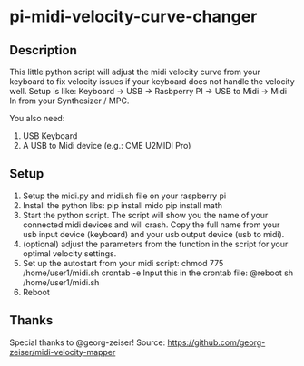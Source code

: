 # pi-midi-velocity-curve-changer
## Description 
This little python script will adjust the midi velocity curve from your keyboard to fix velocity issues if your keyboard does not handle the velocity well. 
Setup is like: Keyboard -> USB -> Rasbperry PI -> USB to Midi -> Midi In from your Synthesizer / MPC.

You also need: 

1. USB Keyboard
2. A USB to Midi device (e.g.: CME U2MIDI Pro)


## Setup 

1. Setup the midi.py and midi.sh file on your raspberry pi
2. Install the python libs:
   pip install mido
   pip install math
3. Start the python script. The script will show you the name of your connected midi devices and will crash.
   Copy the full name from your usb input device (keyboard) and your usb output device (usb to midi).
5. (optional) adjust the parameters from the function in the script for your optimal velocity settings.
6. Set up the autostart from your midi script:
   chmod 775 /home/user1/midi.sh
   crontab -e
   Input this in the crontab file: 
   @reboot sh /home/user1/midi.sh
8. Reboot

## Thanks

Special thanks to @georg-zeiser!
Source: https://github.com/georg-zeiser/midi-velocity-mapper


